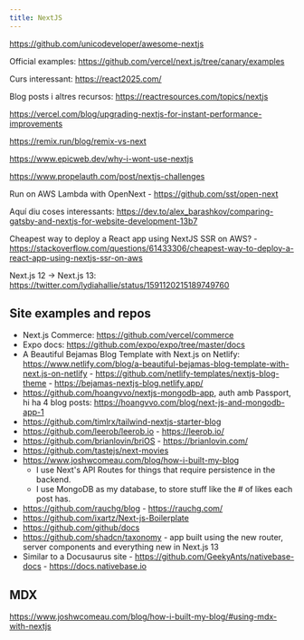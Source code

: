 ```yaml
---
title: NextJS
---
```


https://github.com/unicodeveloper/awesome-nextjs

Official examples: https://github.com/vercel/next.js/tree/canary/examples

Curs interessant: https://react2025.com/

Blog posts i altres recursos: https://reactresources.com/topics/nextjs

https://vercel.com/blog/upgrading-nextjs-for-instant-performance-improvements

https://remix.run/blog/remix-vs-next

https://www.epicweb.dev/why-i-wont-use-nextjs

https://www.propelauth.com/post/nextjs-challenges

Run on AWS Lambda with OpenNext - https://github.com/sst/open-next

Aquí diu coses interessants: https://dev.to/alex_barashkov/comparing-gatsby-and-nextjs-for-website-development-13b7

Cheapest way to deploy a React app using NextJS SSR on AWS? - https://stackoverflow.com/questions/61433306/cheapest-way-to-deploy-a-react-app-using-nextjs-ssr-on-aws

Next.js 12 → Next.js 13: https://twitter.com/lydiahallie/status/1591120215189749760

## Site examples and repos

- Next.js Commerce: https://github.com/vercel/commerce
- Expo docs: https://github.com/expo/expo/tree/master/docs
- A Beautiful Bejamas Blog Template with Next.js on Netlify: https://www.netlify.com/blog/a-beautiful-bejamas-blog-template-with-next.js-on-netlify - https://github.com/netlify-templates/nextjs-blog-theme - https://bejamas-nextjs-blog.netlify.app/
- https://github.com/hoangvvo/nextjs-mongodb-app, auth amb Passport, hi ha 4 blog posts: https://hoangvvo.com/blog/next-js-and-mongodb-app-1
- https://github.com/timlrx/tailwind-nextjs-starter-blog
- https://github.com/leerob/leerob.io - https://leerob.io/
- https://github.com/brianlovin/briOS - https://brianlovin.com/
- https://github.com/tastejs/next-movies
- https://www.joshwcomeau.com/blog/how-i-built-my-blog
  - I use Next's API Routes for things that require persistence in the backend.
  - I use MongoDB as my database, to store stuff like the # of likes each post has.
- https://github.com/rauchg/blog - https://rauchg.com/
- https://github.com/ixartz/Next-js-Boilerplate
- https://github.com/github/docs
- https://github.com/shadcn/taxonomy - app built using the new router, server components and everything new in Next.js 13
- Similar to a Docusaurus site - https://github.com/GeekyAnts/nativebase-docs - https://docs.nativebase.io

## MDX

https://www.joshwcomeau.com/blog/how-i-built-my-blog/#using-mdx-with-nextjs

